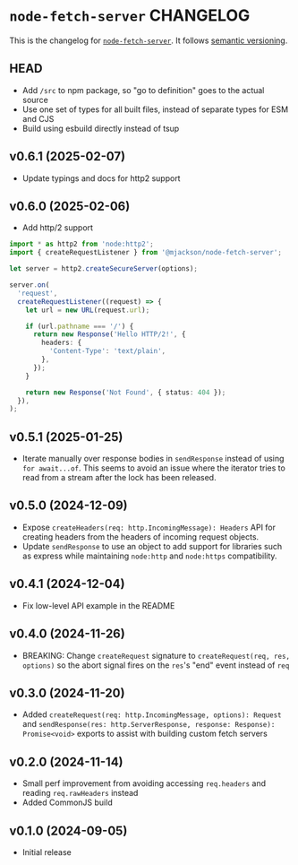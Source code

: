 # `node-fetch-server` CHANGELOG

This is the changelog for [`node-fetch-server`](https://github.com/mjackson/remix-the-web/tree/main/packages/node-fetch-server). It follows [semantic versioning](https://semver.org/).

## HEAD

- Add `/src` to npm package, so "go to definition" goes to the actual source
- Use one set of types for all built files, instead of separate types for ESM and CJS
- Build using esbuild directly instead of tsup

## v0.6.1 (2025-02-07)

- Update typings and docs for http2 support

## v0.6.0 (2025-02-06)

- Add http/2 support

```ts
import * as http2 from 'node:http2';
import { createRequestListener } from '@mjackson/node-fetch-server';

let server = http2.createSecureServer(options);

server.on(
  'request',
  createRequestListener((request) => {
    let url = new URL(request.url);

    if (url.pathname === '/') {
      return new Response('Hello HTTP/2!', {
        headers: {
          'Content-Type': 'text/plain',
        },
      });
    }

    return new Response('Not Found', { status: 404 });
  }),
);
```

## v0.5.1 (2025-01-25)

- Iterate manually over response bodies in `sendResponse` instead of using `for await...of`. This seems to avoid an issue where the iterator tries to read from a stream after the lock has been released.

## v0.5.0 (2024-12-09)

- Expose `createHeaders(req: http.IncomingMessage): Headers` API for creating headers from the headers of incoming request objects.
- Update `sendResponse` to use an object to add support for libraries such as express while maintaining `node:http` and `node:https` compatibility.

## v0.4.1 (2024-12-04)

- Fix low-level API example in the README

## v0.4.0 (2024-11-26)

- BREAKING: Change `createRequest` signature to `createRequest(req, res, options)` so the abort signal fires on the `res`'s "end" event instead of `req`

## v0.3.0 (2024-11-20)

- Added `createRequest(req: http.IncomingMessage, options): Request` and `sendResponse(res: http.ServerResponse, response: Response): Promise<void>` exports to assist with building custom fetch servers

## v0.2.0 (2024-11-14)

- Small perf improvement from avoiding accessing `req.headers` and reading `req.rawHeaders` instead
- Added CommonJS build

## v0.1.0 (2024-09-05)

- Initial release
